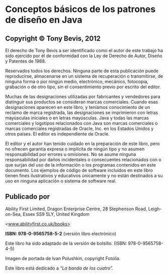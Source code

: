 # Conceptos básicos de los patrones de diseño en Java

## Copyright © Tony Bevis, 2012

El derecho de Tony Bevis a ser identificado como el autor de este trabajo ha sido ejercido por él de conformidad con la Ley de Derecho de Autor, Diseño y Patentes de 1988.

Reservados todos los derechos. Ninguna parte de esta publicación puede reproducirse, almacenarse en un sistema de recuperación o transmitirse, de ninguna forma o por ningún medio, electrónico, mecánico, fotocopia, grabación o de otro tipo, sin el consentimiento previo por escrito del editor.

Muchas de las designaciones utilizadas por fabricantes y vendedores para distinguir sus productos se consideran marcas comerciales. Cuando esas designaciones aparecen en este libro, y teníamos conocimiento de un reclamo de marca registrada, las designaciones se imprimieron con letras mayúsculas iniciales o en letras mayúsculas. Java y todas las marcas comerciales y logotipos relacionados con Java son marcas comerciales o marcas comerciales registradas de Oracle, Inc. en los Estados Unidos y otros países. El editor es independiente de Oracle.

El editor y el autor han tenido cuidado en la preparación de este libro, pero no ofrecen garantía expresa o implícita de ningún tipo y no asumen responsabilidad por errores u omisiones. No se asume ninguna responsabilidad por daños incidentales o consecuentes relacionados con o que surjan del uso de la información o los programas contenidos en este documento. Los ejemplos de código de software incluidos en este libro tienen fines ilustrativos y educativos únicamente y no están destinados a su uso en ninguna aplicación o sistema de software real.

## Publicado por

Ability First Limited, Dragon Enterprise Centre, 28 Stephenson Road, Leigh-on-Sea, Essex SS9 5LY, United Kingdom

<www.abilityfirst.co.uk/books>

**ISBN: 978-0-9565758-5-2** \(versión libro electrónico\)

Este libro ha sido adaptado de la versión de bolsillo. \(ISBN: 978-0-9565758-4-5\)  

Imagen de portada de Ivan Polushkin, copyright Fotolia.

Este libro está dedicado a *“La banda de los cuatro”.*
